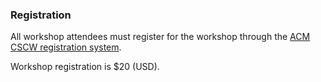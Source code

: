 ### Registration

All workshop attendees must register for the workshop through the [ACM CSCW registration system](https://cscw.acm.org/2021/registration/ "ACM CSCW registration").

Workshop registration is $20 (USD).